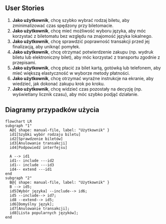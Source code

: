 ## User Stories

1. **Jako użytkownik**, chcę szybko wybrać rodzaj biletu, aby zminimalizować czas spędzony przy biletomacie.
1. **Jako użytkownik**, chcę mieć możliwość wyboru języka, aby móc korzystać z biletomatu bez względu na znajomość języka lokalnego.
1. **Jako użytkownik**, chcę sprawdzić poprawność transakcji przed jej finalizacją, aby uniknąć pomyłek.
1. **Jako użytkownik**, chcę otrzymać potwierdzenie zakupu (np. wydruk biletu lub elektroniczny bilet), aby móc korzystać z transportu zgodnie z przepisami.
1. **Jako użytkownik**, chcę płacić za bilet kartą, gotówką lub telefonem, aby mieć większą elastyczność w wyborze metody płatności.
2. **Jako użytkownik**, chcę otrzymać wyraźne instrukcje na ekranie, aby wiedzieć, jak dokonać zakupu krok po kroku.
3. **Jako użytkownik**, chcę widzieć czas pozostały na decyzję (np. wyświetlany 
licznik czasu), aby móc szybko podjąć działanie.

## Diagramy przypadków użycia

```mermaid
flowchart LR
subgraph "1"
  A@{ shape: manual-file, label: "Użytkownik" }
  id1[Szybki wybór rodzaju biletu]
  id2[Sprawdzenie biletów]
  id3[Anulowanie transakcji]
  id4[Podpowiedź interfejsu]

  A --> id1
  id1-- include ---id2
  id1-- include ---id3
  id4-- extend ---id1
end
subgraph "2"
  B@{ shape: manual-file, label: "Użytkownik" }
  B --> id5;
  id5[Wybór języka] --include--> id6;
  id5 --include--> id7;
  id8 --extend--> id5;
  id6[Domyślny język];
  id7[Anulowanie transakcji];
  id8[Lista popularnych języków];
end
```
